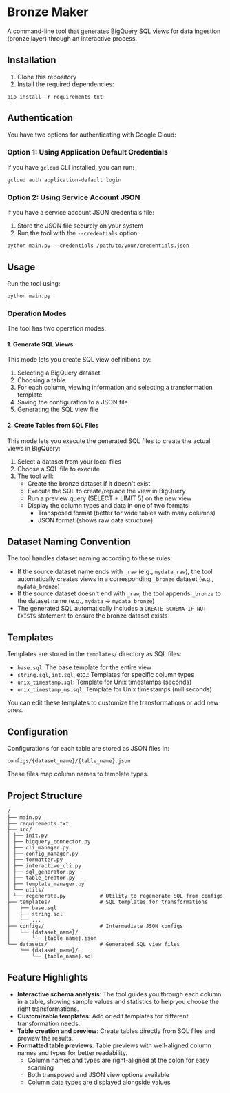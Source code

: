 # Bronze Maker

A command-line tool that generates BigQuery SQL views for data ingestion (bronze layer) through an interactive process.

## Installation

1. Clone this repository
2. Install the required dependencies:

```
pip install -r requirements.txt
```

## Authentication

You have two options for authenticating with Google Cloud:

### Option 1: Using Application Default Credentials

If you have `gcloud` CLI installed, you can run:

```
gcloud auth application-default login
```

### Option 2: Using Service Account JSON

If you have a service account JSON credentials file:

1. Store the JSON file securely on your system
2. Run the tool with the `--credentials` option:

```
python main.py --credentials /path/to/your/credentials.json
```

## Usage

Run the tool using:

```
python main.py
```

### Operation Modes

The tool has two operation modes:

#### 1. Generate SQL Views

This mode lets you create SQL view definitions by:

1. Selecting a BigQuery dataset
2. Choosing a table
3. For each column, viewing information and selecting a transformation template
4. Saving the configuration to a JSON file
5. Generating the SQL view file

#### 2. Create Tables from SQL Files

This mode lets you execute the generated SQL files to create the actual views in BigQuery:

1. Select a dataset from your local files
2. Choose a SQL file to execute
3. The tool will:
   - Create the bronze dataset if it doesn't exist
   - Execute the SQL to create/replace the view in BigQuery
   - Run a preview query (SELECT * LIMIT 5) on the new view
   - Display the column types and data in one of two formats:
     - Transposed format (better for wide tables with many columns)
     - JSON format (shows raw data structure)

## Dataset Naming Convention

The tool handles dataset naming according to these rules:

- If the source dataset name ends with `_raw` (e.g., `mydata_raw`), the tool automatically creates views in a corresponding `_bronze` dataset (e.g., `mydata_bronze`)
- If the source dataset doesn't end with `_raw`, the tool appends `_bronze` to the dataset name (e.g., `mydata` → `mydata_bronze`)
- The generated SQL automatically includes a `CREATE SCHEMA IF NOT EXISTS` statement to ensure the bronze dataset exists

## Templates

Templates are stored in the `templates/` directory as SQL files:

- `base.sql`: The base template for the entire view
- `string.sql`, `int.sql`, etc.: Templates for specific column types
- `unix_timestamp.sql`: Template for Unix timestamps (seconds)
- `unix_timestamp_ms.sql`: Template for Unix timestamps (milliseconds)

You can edit these templates to customize the transformations or add new ones.

## Configuration

Configurations for each table are stored as JSON files in:

```
configs/{dataset_name}/{table_name}.json
```

These files map column names to template types.

## Project Structure

```
/
├── main.py             
├── requirements.txt    
├── src/                
│ ├── init.py
│ ├── bigquery_connector.py
│ ├── cli_manager.py          
│ ├── config_manager.py       
│ ├── formatter.py            
│ ├── interactive_cli.py      
│ ├── sql_generator.py        
│ ├── table_creator.py        
│ ├── template_manager.py     
│ └── utils/                  
│ └── regenerate.py           # Utility to regenerate SQL from configs
├── templates/                # SQL templates for transformations
│   ├── base.sql
│   ├── string.sql
│   └── ...
├── configs/                  # Intermediate JSON configs
│   └── {dataset_name}/
│       └── {table_name}.json
└── datasets/                 # Generated SQL view files
    └── {dataset_name}/
        └── {table_name}.sql
```

## Feature Highlights

- **Interactive schema analysis**: The tool guides you through each column in a table, showing sample values and statistics to help you choose the right transformations.
- **Customizable templates**: Add or edit templates for different transformation needs.
- **Table creation and preview**: Create tables directly from SQL files and preview the results. 
- **Formatted table previews**: Table previews with well-aligned column names and types for better readability.
  - Column names and types are right-aligned at the colon for easy scanning
  - Both transposed and JSON view options available
  - Column data types are displayed alongside values 